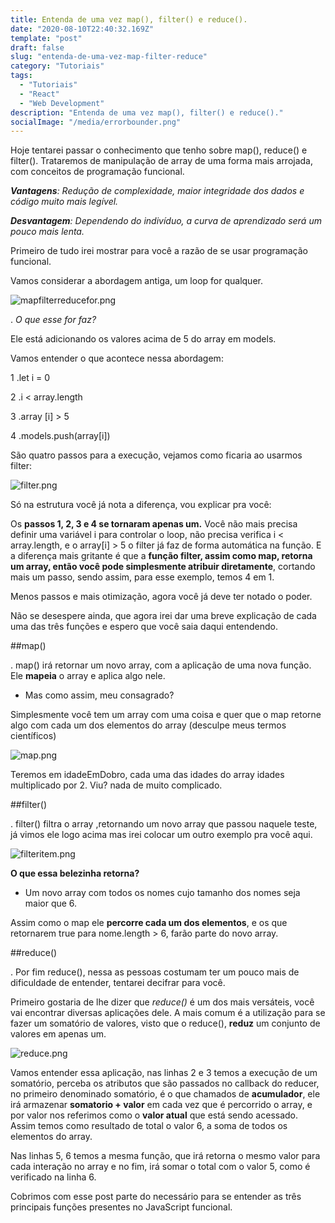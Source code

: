 ```yaml
---
title: Entenda de uma vez map(), filter() e reduce().
date: "2020-08-10T22:40:32.169Z"
template: "post"
draft: false
slug: "entenda-de-uma-vez-map-filter-reduce"
category: "Tutoriais"
tags:
  - "Tutoriais"
  - "React"
  - "Web Development"
description: "Entenda de uma vez map(), filter() e reduce()."
socialImage: "/media/errorbounder.png"
---
```


Hoje tentarei passar o conhecimento que tenho sobre map(), reduce() e filter(). Trataremos de manipulação de array de uma forma mais arrojada, com conceitos de programação funcional.


_**Vantagens**: Redução de complexidade, maior integridade dos dados e código muito mais legível._

_**Desvantagem**: Dependendo do indivíduo, a curva de aprendizado será um pouco mais lenta._

Primeiro de tudo irei mostrar para você a razão de se usar programação funcional.


Vamos considerar a abordagem antiga, um loop for qualquer.

![mapfilterreducefor.png](/media/mapfilterreducefor.png)

. _O que esse for faz?_

Ele está adicionando os valores acima de 5 do array em models.


Vamos entender o que acontece nessa abordagem:

1 .let i = 0

2 .i < array.length

3 .array [i] > 5

4 .models.push(array[i])



São quatro passos para a execução, vejamos como ficaria ao usarmos filter:

![filter.png](/media/filter.png)


Só na estrutura você já nota a diferença, vou explicar pra você:


Os **passos 1, 2, 3 e 4 se tornaram apenas um.** Você não mais precisa definir uma variável i para controlar o loop, não precisa verifica i < array.length, e o array[i] > 5 o filter já faz de forma automática na função. E a diferença mais gritante é que a **função filter, assim como map, retorna um array, então você pode simplesmente atribuir diretamente**, cortando mais um passo, sendo assim, para esse exemplo, temos 4 em 1.

Menos passos e mais otimização, agora você já deve ter notado o poder.


Não se desespere ainda, que agora irei dar uma breve explicação de cada uma das três funções e espero que você saia daqui entendendo.


##map()

. map() irá retornar um novo array, com a aplicação de uma nova função. Ele **mapeia** o array e aplica algo nele.

- Mas como assim, meu consagrado?

Simplesmente você tem um array com uma coisa e quer que o map retorne algo com cada um dos elementos do array (desculpe meus termos científicos)

![map.png](/media/map.png)

Teremos em idadeEmDobro, cada uma das idades do array idades multiplicado por 2. Viu? nada de muito complicado.

##filter()

. filter() filtra o array ,retornando um novo array que passou naquele teste, já vimos ele logo acima mas irei colocar um outro exemplo pra você aqui.

![filteritem.png](/media/filteritem.png)

__O que essa belezinha retorna?__

- Um novo array com todos os nomes cujo tamanho dos nomes seja maior que 6.

Assim como o map ele **percorre cada um dos elementos**, e os que retornarem true para nome.length > 6, farão parte do novo array.


##reduce()

. Por fim reduce(), nessa as pessoas costumam ter um pouco mais de dificuldade de entender, tentarei decifrar para você.


Primeiro gostaria de lhe dizer que _reduce()_ é um dos mais versáteis, você vai encontrar diversas aplicações dele. A mais comum é a utilização para se fazer um somatório de valores, visto que o reduce(), **reduz** um conjunto de valores em apenas um.

![reduce.png](/media/reduce.png)


Vamos entender essa aplicação, nas linhas 2 e 3 temos a execução de um somatório, perceba os atributos que são passados no callback do reducer, no primeiro denominado somatório, é o que chamados de **acumulador**, ele irá armazenar **somatorio + valor** em cada vez que é percorrido o array, e por valor nos referimos como o **valor atual** que está sendo acessado. Assim temos como resultado de total o valor 6, a soma de todos os elementos do array.


Nas linhas 5, 6 temos a mesma função, que irá retorna o mesmo valor para cada interação no array e no fim, irá somar o total com o valor 5, como é verificado na linha 6.


Cobrimos com esse post parte do necessário para se entender as três principais funções presentes no JavaScript funcional. 